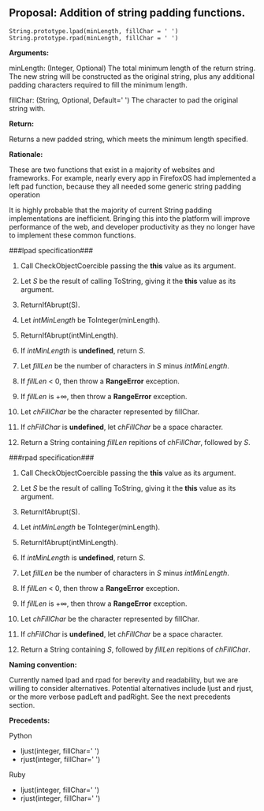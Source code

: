 ## Proposal: Addition of string padding functions.

```
String.prototype.lpad(minLength, fillChar = ' ')
String.prototype.rpad(minLength, fillChar = ' ')
```

**Arguments:**

minLength: (Integer, Optional) The total minimum length of the return string. The new string will be constructed as the original string, plus any additional padding characters required to fill the minimum length.

fillChar:  (String, Optional, Default=' ') The character to pad the original string with.


**Return:**

Returns a new padded string, which meets the minimum length specified.


**Rationale:**

These are two functions that exist in a majority of websites and frameworks. For example, nearly every app in FirefoxOS had implemented a left pad function, because they all needed some generic string padding operation

It is highly probable that the majority of current String padding implementations are inefficient. Bringing this into the platform will improve performance of the web, and developer productivity as they no longer have to implement these common functions. 


###lpad specification###

1. Call CheckObjectCoercible passing the **this** value as its argument.

2. Let *S* be the result of calling ToString, giving it the **this** value as its argument.

3. ReturnIfAbrupt(S).

4. Let *intMinLength* be ToInteger(minLength).

5. ReturnIfAbrupt(intMinLength).

4. If *intMinLength* is **undefined**, return *S*.

5. Let *fillLen* be the number of characters in *S* minus *intMinLength*.

6. If *fillLen* < 0, then throw a **RangeError** exception.

7. If *fillLen* is +∞, then throw a **RangeError** exception.

8. Let *chFillChar* be the character represented by fillChar.

9. If *chFillChar* is **undefined**, let *chFillChar* be a space character.

10. Return a String containing *fillLen* repitions of *chFillChar*, followed by *S*.</li>


###rpad specification###

1. Call CheckObjectCoercible passing the **this** value as its argument.

2. Let *S* be the result of calling ToString, giving it the **this** value as its argument.

3. ReturnIfAbrupt(S).

4. Let *intMinLength* be ToInteger(minLength).

5. ReturnIfAbrupt(intMinLength).

4. If *intMinLength* is **undefined**, return *S*.

5. Let *fillLen* be the number of characters in *S* minus *intMinLength*.

6. If *fillLen* < 0, then throw a **RangeError** exception.

7. If *fillLen* is +∞, then throw a **RangeError** exception.

8. Let *chFillChar* be the character represented by fillChar.

9. If *chFillChar* is **undefined**, let *chFillChar* be a space character.

10. Return a String containing *S*, followed by *fillLen* repitions of *chFillChar*.</li>


**Naming convention:**

Currently named lpad and rpad for berevity and readability, but we are willing to consider alternatives. Potential alternatives include ljust and rjust,  or the more verbose padLeft and padRight. See the next precedents section.

**Precedents:**

Python

* ljust(integer, fillChar=' ')
* rjust(integer, fillChar=' ')

Ruby

* ljust(integer, fillChar=' ')
* rjust(integer, fillChar=' ')
